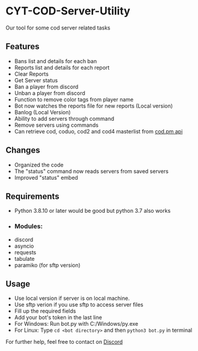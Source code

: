 # CYT-COD-Server-Utility
Our tool for some cod server related tasks

## Features
- Bans list and details for each ban
- Reports list and details for each report
- Clear Reports
- Get Server status
- Ban a player from discord
- Unban a player from discord
- Function to remove color tags from player name
- Bot now watches the reports file for new reports (Local version)
- Banlog (Local Version)
- Ability to add servers through command
- Remove servers using commands
- Can retrieve cod, coduo, cod2 and cod4 masterlist from [cod.pm api](https://api.cod.pm)

## Changes
- Organized the code
- The "status" command now reads servers from saved servers
- Improved "status" embed

## Requirements
- Python 3.8.10 or later would be good but python 3.7 also works
- ### Modules:
- discord
- asyncio
- requests
- tabulate
- paramiko (for sftp version)
## Usage
- Use local version if server is on local machine.
- Use sftp verion if you use sftp to access server files
- Fill up the required fields
- Add your bot's token in the last line
- For Windows:
Run bot.py with C:/Windows/py.exe
- For Linux:
Type `cd <bot directory>` and then `python3 bot.py` in terminal

For further help, feel free to contact on <a href="https://discord.com/users/932181218936651827">Discord</a>
